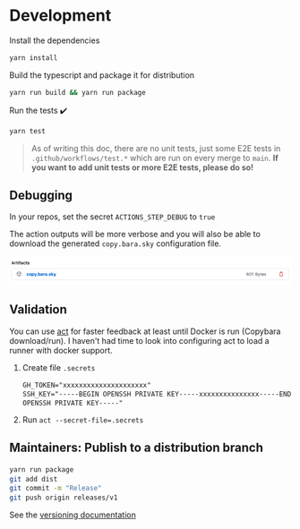 # Development

Install the dependencies

```sh
yarn install
```

Build the typescript and package it for distribution

```sh
yarn run build && yarn run package
```

Run the tests :heavy_check_mark:

```sh
yarn test
```

> As of writing this doc, there are no unit tests, just some E2E tests in `.github/workflows/test.*` which are run on every merge to `main`. **If you want to add unit tests or more E2E tests, please do so!**

## Debugging

In your repos, set the secret `ACTIONS_STEP_DEBUG` to `true`

The action outputs will be more verbose and you will also be able to download the generated `copy.bara.sky` configuration file.

![artifact](images/artifact.png)

## Validation

You can use [act](https://github.com/nektos/act) for faster feedback at least until Docker is run (Copybara download/run). I haven't had time to look into configuring act to load a runner with docker support.

1. Create file `.secrets`

   ```text
   GH_TOKEN="xxxxxxxxxxxxxxxxxxxxx"
   SSH_KEY="-----BEGIN OPENSSH PRIVATE KEY-----xxxxxxxxxxxxxxx-----END OPENSSH PRIVATE KEY-----"
   ```

2. Run `act --secret-file=.secrets`

## Maintainers: Publish to a distribution branch

```sh
yarn run package
git add dist
git commit -m "Release"
git push origin releases/v1
```

See the [versioning documentation](https://github.com/actions/toolkit/blob/master/docs/action-versioning.md)
